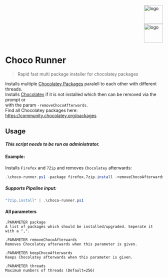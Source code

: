 <div class="row">
  <div class="column">
    <img align="right" src="https://emojipedia-us.s3.dualstack.us-west-1.amazonaws.com/thumbs/60/google/274/horse_1f40e.png" alt="logo" width="60">
  </div>
  <div class="column">
    <img align="right" src="https://emojipedia-us.s3.dualstack.us-west-1.amazonaws.com/thumbs/60/google/274/chocolate-bar_1f36b.png" alt="logo" width="60">
  </div>
</div>

# Choco Runner

> Rapid fast multi package installer for chocolatey packages

Installs multiple [Chocolatey Packages](https://community.chocolatey.org/packages) paralell to each other with different threads.  
Installs [Chocolatey](https://chocolatey.org/) if it is not installed which then can be removed via the prompt or  
with the param `-removeChocoAfterwards`.  
Find all Chocolatey packages here: https://community.chocolatey.org/packages

## Usage
##### This script needs to be run as administrator.
#### Example:
Installs `Firefox` and `7Zip` and removes `Chocolatey` afterwards:
```PowerShell
.\choco-runner.ps1 -package firefox,7zip.install -removeChocoAfterwards
```
##### Supports Pipeline input:
```PowerShell
"7zip.install" | .\choco-runner.ps1
```

#### All parameters
```
.PARAMETER package
A list of packages which should be installed/upgraded. Seperate it with a ",".

.PARAMETER removeChocoAfterwards
Removes Chocolatey afterwards when this parameter is given.

.PARAMETER keepChocoAfterwards
Keeps Chocolatey afterwards when this parameter is given.

.PARAMETER threads
Maximum numbers of threads (Default=256)
```
